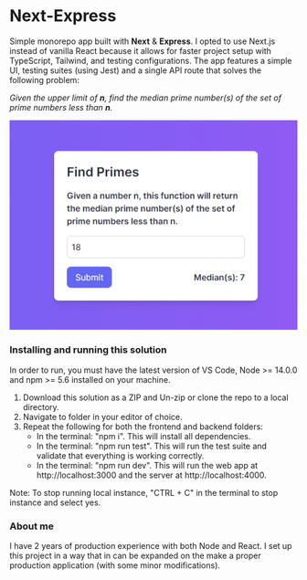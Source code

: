 # Next-Express
 Simple monorepo app built with **Next** & **Express**. I opted to use Next.js instead of vanilla React because it allows for faster project setup with TypeScript, Tailwind, and testing configurations. The app features a simple UI, testing suites (using Jest) and a single API route that solves the following problem:

 _Given the upper limit of **n**, find the median prime number(s) of the set of prime numbers less than **n**._

 ![screenshot](https://github.com/joshberc/Next-Express/blob/main/ScreenShot.PNG)

 ### Installing and running this solution
In order to run, you must have the latest version of VS Code, Node >= 14.0.0 and npm >= 5.6 installed on your machine.

1. Download this solution as a ZIP and Un-zip or clone the repo to a local directory.
2. Navigate to folder in your editor of choice.
3. Repeat the following for both the frontend and backend folders:
   - In the terminal: "npm i". This will install all dependencies.
   - In the terminal: "npm run test". This will run the test suite and validate that everything is working correctly.
   - In the terminal: "npm run dev". This will run the web app at http://localhost:3000 and the server at http://localhost:4000.

Note: To stop running local instance, "CTRL + C" in the terminal to stop instance and select yes.

### About me

I have 2 years of production experience with both Node and React. I set up this project in a way that in can be expanded on the make a proper production application (with some minor modifications). 
